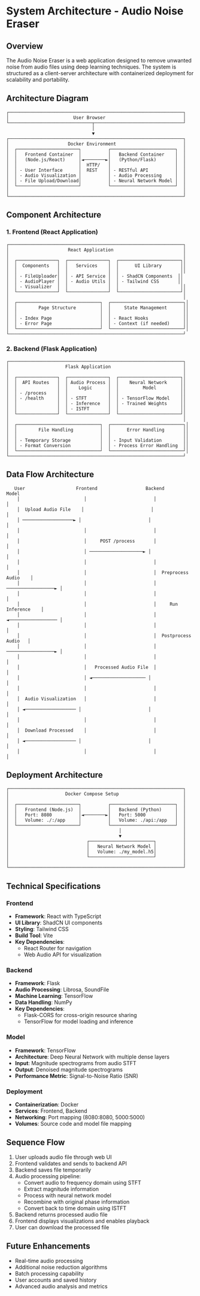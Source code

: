 
# System Architecture - Audio Noise Eraser

## Overview

The Audio Noise Eraser is a web application designed to remove unwanted noise from audio files using deep learning techniques. The system is structured as a client-server architecture with containerized deployment for scalability and portability.

## Architecture Diagram

```
┌─────────────────────────────────────────────────────────────────┐
│                        User Browser                             │
└───────────────────────────────┬─────────────────────────────────┘
                                │
                                ▼
┌─────────────────────────────────────────────────────────────────┐
│                      Docker Environment                         │
│  ┌───────────────────────┐          ┌────────────────────────┐  │
│  │   Frontend Container  │          │   Backend Container    │  │
│  │   (Node.js/React)     │◄────────►│   (Python/Flask)       │  │
│  │                       │  HTTP/   │                        │  │
│  │ - User Interface      │  REST    │ - RESTful API          │  │
│  │ - Audio Visualization │          │ - Audio Processing     │  │
│  │ - File Upload/Download│          │ - Neural Network Model │  │
│  └───────────────────────┘          └────────────────────────┘  │
│                                                                 │
└─────────────────────────────────────────────────────────────────┘
```

## Component Architecture

### 1. Frontend (React Application)

```
┌─────────────────────────────────────────────────────────────────┐
│                      React Application                          │
│                                                                 │
│  ┌───────────────┐  ┌───────────────┐  ┌───────────────────────┐│
│  │  Components   │  │   Services    │  │      UI Library       ││
│  │               │  │               │  │                       ││
│  │ - FileUploader│  │ - API Service │  │ - ShadCN Components  ││
│  │ - AudioPlayer │  │ - Audio Utils │  │ - Tailwind CSS       ││
│  │ - Visualizer  │  │               │  │                       ││
│  └───────────────┘  └───────────────┘  └───────────────────────┘│
│                                                                 │
│  ┌───────────────────────────────┐  ┌───────────────────────────┐│
│  │        Page Structure         │  │     State Management      ││
│  │                               │  │                           ││
│  │ - Index Page                  │  │ - React Hooks             ││
│  │ - Error Page                  │  │ - Context (if needed)     ││
│  └───────────────────────────────┘  └───────────────────────────┘│
└─────────────────────────────────────────────────────────────────┘
```

### 2. Backend (Flask Application)

```
┌─────────────────────────────────────────────────────────────────┐
│                     Flask Application                           │
│                                                                 │
│  ┌───────────────┐  ┌───────────────┐  ┌───────────────────────┐│
│  │  API Routes   │  │ Audio Process │  │    Neural Network     ││
│  │               │  │    Logic      │  │         Model         ││
│  │ - /process    │  │               │  │                       ││
│  │ - /health     │  │ - STFT        │  │ - TensorFlow Model    ││
│  │               │  │ - Inference   │  │ - Trained Weights     ││
│  │               │  │ - ISTFT       │  │                       ││
│  └───────────────┘  └───────────────┘  └───────────────────────┘│
│                                                                 │
│  ┌───────────────────────────────┐  ┌───────────────────────────┐│
│  │        File Handling          │  │      Error Handling       ││
│  │                               │  │                           ││
│  │ - Temporary Storage           │  │ - Input Validation        ││
│  │ - Format Conversion           │  │ - Process Error Handling  ││
│  └───────────────────────────────┘  └───────────────────────────┘│
└─────────────────────────────────────────────────────────────────┘
```

## Data Flow Architecture

```
   User                   Frontend                  Backend                 Model
    │                        │                         │                       │
    │  Upload Audio File    │                         │                       │
    │ ───────────────────► │                         │                       │
    │                        │                         │                       │
    │                        │     POST /process       │                       │
    │                        │ ────────────────────► │                       │
    │                        │                         │                       │
    │                        │                         │  Preprocess Audio    │
    │                        │                         │ ──────────────────► │
    │                        │                         │                       │
    │                        │                         │     Run Inference    │
    │                        │                         │ ◄────────────────── │
    │                        │                         │                       │
    │                        │                         │  Postprocess Audio   │
    │                        │                         │ ──────────────────► │
    │                        │                         │                       │
    │                        │   Processed Audio File  │                       │
    │                        │ ◄──────────────────── │                       │
    │                        │                         │                       │
    │  Audio Visualization   │                         │                       │
    │ ◄─────────────────── │                         │                       │
    │                        │                         │                       │
    │  Download Processed    │                         │                       │
    │ ◄─────────────────── │                         │                       │
    │                        │                         │                       │
```

## Deployment Architecture

```
┌─────────────────────────────────────────────────────────────────┐
│                     Docker Compose Setup                        │
│                                                                 │
│  ┌───────────────────────┐          ┌────────────────────────┐  │
│  │   Frontend (Node.js)  │          │   Backend (Python)     │  │
│  │   Port: 8080          │◄────────►│   Port: 5000           │  │
│  │   Volume: ./:/app     │          │   Volume: ./api:/app   │  │
│  └───────────────────────┘          └────────────────────────┘  │
│                                         │                       │
│                                         ▼                       │
│                             ┌────────────────────────┐          │
│                             │   Neural Network Model │          │
│                             │   Volume: ./my_model.h5│          │
│                             └────────────────────────┘          │
│                                                                 │
└─────────────────────────────────────────────────────────────────┘
```

## Technical Specifications

### Frontend
- **Framework**: React with TypeScript
- **UI Library**: ShadCN UI components
- **Styling**: Tailwind CSS
- **Build Tool**: Vite
- **Key Dependencies**:
  - React Router for navigation
  - Web Audio API for visualization

### Backend
- **Framework**: Flask
- **Audio Processing**: Librosa, SoundFile
- **Machine Learning**: TensorFlow
- **Data Handling**: NumPy
- **Key Dependencies**:
  - Flask-CORS for cross-origin resource sharing
  - TensorFlow for model loading and inference

### Model
- **Framework**: TensorFlow
- **Architecture**: Deep Neural Network with multiple dense layers
- **Input**: Magnitude spectrograms from audio STFT
- **Output**: Denoised magnitude spectrograms
- **Performance Metric**: Signal-to-Noise Ratio (SNR)

### Deployment
- **Containerization**: Docker
- **Services**: Frontend, Backend
- **Networking**: Port mapping (8080:8080, 5000:5000)
- **Volumes**: Source code and model file mapping

## Sequence Flow

1. User uploads audio file through web UI
2. Frontend validates and sends to backend API
3. Backend saves file temporarily
4. Audio processing pipeline:
   - Convert audio to frequency domain using STFT
   - Extract magnitude information
   - Process with neural network model
   - Recombine with original phase information
   - Convert back to time domain using ISTFT
5. Backend returns processed audio file
6. Frontend displays visualizations and enables playback
7. User can download the processed file

## Future Enhancements

- Real-time audio processing
- Additional noise reduction algorithms
- Batch processing capability
- User accounts and saved history
- Advanced audio analysis and metrics
